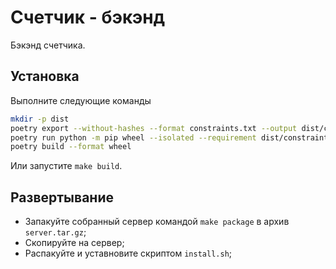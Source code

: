 # Счетчик - бэкэнд

Бэкэнд счетчика.

## Установка

Выполните следующие команды

```sh
mkdir -p dist
poetry export --without-hashes --format constraints.txt --output dist/constraints.txt
poetry run python -m pip wheel --isolated --requirement dist/constraints.txt --wheel-dir dist/vendor
poetry build --format wheel
```

Или запустите `make build`.

## Развертывание

* Запакуйте собранный сервер командой `make package` в архив `server.tar.gz`;
* Скопируйте на сервер;
* Распакуйте и уставновите скриптом `install.sh`;
